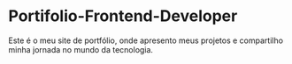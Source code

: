 # Portifolio-Frontend-Developer
 Este é o meu site de portfólio, onde apresento meus projetos e compartilho minha jornada no mundo da tecnologia.
